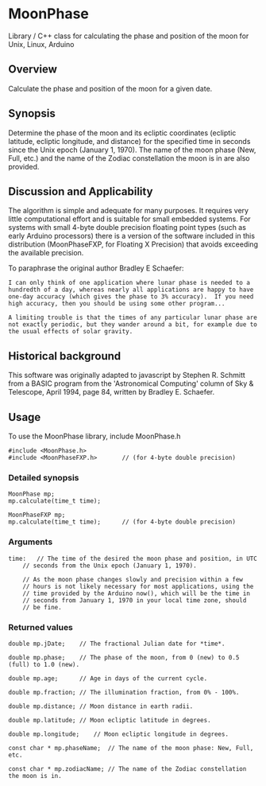 # MoonPhase
Library / C++ class for calculating the phase and position of the moon for Unix, Linux, Arduino

## Overview
Calculate the phase and position of the moon for a given date.

## Synopsis
Determine the phase of the moon and its ecliptic coordinates (ecliptic
latitude, ecliptic longitude, and distance) for the specified time in seconds
since the Unix epoch (January 1, 1970).  The name of the moon phase (New, Full, etc.)
and the name of the Zodiac constellation the moon is in are also provided.

## Discussion and Applicability
The algorithm is simple and adequate for many purposes.  It requires very
little computational effort and is suitable for small embedded systems.  For
systems with small 4-byte double precision floating point types (such as early
Arduino processors) there is a version of the software included in
this distribution (MoonPhaseFXP, for Floating X Precision) that avoids exceeding the
available precision.

To paraphrase the original author Bradley E Schaefer:

	I can only think of one application where lunar phase is needed to a
	hundredth of a day, whereas nearly all applications are happy to have
	one-day accuracy (which gives the phase to 3% accuracy).  If you need
	high accuracy, then you should be using some other program...
	
	A limiting trouble is that the times of any particular lunar phase are
	not exactly periodic, but they wander around a bit, for example due to
	the usual effects of solar gravity.

## Historical background

This software was originally adapted to javascript by Stephen R. Schmitt
from a BASIC program from the 'Astronomical Computing' column of Sky & Telescope,
April 1994, page 84, written by Bradley E. Schaefer.

## Usage

To use the MoonPhase library, include MoonPhase.h

	#include <MoonPhase.h>
	#include <MoonPhaseFXP.h>		// (for 4-byte double precision)

### Detailed synopsis
	MoonPhase mp;
	mp.calculate(time_t time);

	MoonPhaseFXP mp;
	mp.calculate(time_t time);		// (for 4-byte double precision)

### Arguments
	time:	// The time of the desired the moon phase and position, in UTC
		// seconds from the Unix epoch (January 1, 1970).

		// As the moon phase changes slowly and precision within a few
		// hours is not likely necessary for most applications, using the
		// time provided by the Arduino now(), which will be the time in
		// seconds from January 1, 1970 in your local time zone, should
		// be fine.

### Returned values
	double mp.jDate;	// The fractional Julian date for *time*.

	double mp.phase;	// The phase of the moon, from 0 (new) to 0.5 (full) to 1.0 (new).

	double mp.age;		// Age in days of the current cycle.

	double mp.fraction;	// The illumination fraction, from 0% - 100%.

	double mp.distance;	// Moon distance in earth radii.

	double mp.latitude;	// Moon ecliptic latitude in degrees.

	double mp.longitude;	// Moon ecliptic longitude in degrees.

	const char * mp.phaseName;	// The name of the moon phase: New, Full, etc.

	const char * mp.zodiacName;	// The name of the Zodiac constellation the moon is in.
